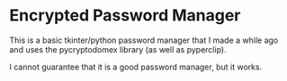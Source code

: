 # Encrypted Password Manager
This is a basic tkinter/python password manager that I made a while ago and uses the pycryptodomex library (as well as pyperclip).

I cannot guarantee that it is a good password manager, but it works.